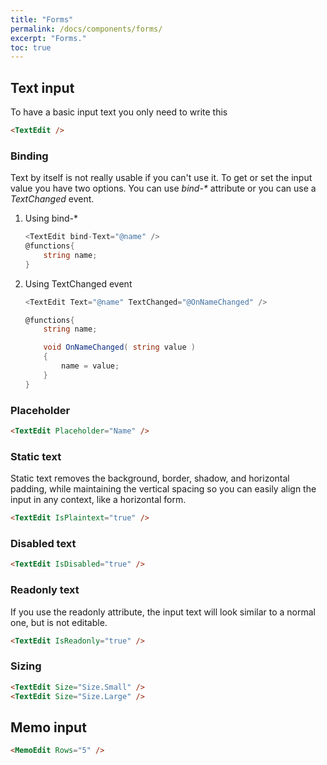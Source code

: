```yaml
---
title: "Forms"
permalink: /docs/components/forms/
excerpt: "Forms."
toc: true
---
```


## Text input

To have a basic input text you only need to write this

```html
<TextEdit />
```

### Binding

Text by itself is not really usable if you can't use it. To get or set the input value you have two options. You can use _bind-*_ attribute or you can use a _TextChanged_ event.

1. Using bind-*

    ```cs
    <TextEdit bind-Text="@name" />
    @functions{
        string name;
    }
    ```

2. Using TextChanged event

    ```cs
    <TextEdit Text="@name" TextChanged="@OnNameChanged" />

    @functions{
        string name;

        void OnNameChanged( string value )
        {
            name = value;
        }
    }
    ```

### Placeholder

```html
<TextEdit Placeholder="Name" />
```

### Static text

Static text removes the background, border, shadow, and horizontal padding, while maintaining the vertical spacing so you can easily align the input in any context, like a horizontal form.

```html
<TextEdit IsPlaintext="true" />
```

### Disabled text

```html
<TextEdit IsDisabled="true" />
```

### Readonly text

If you use the readonly attribute, the input text will look similar to a normal one, but is not editable.

```html
<TextEdit IsReadonly="true" />
```

### Sizing

```html
<TextEdit Size="Size.Small" />
<TextEdit Size="Size.Large" />
```

## Memo input

```html
<MemoEdit Rows="5" />
```